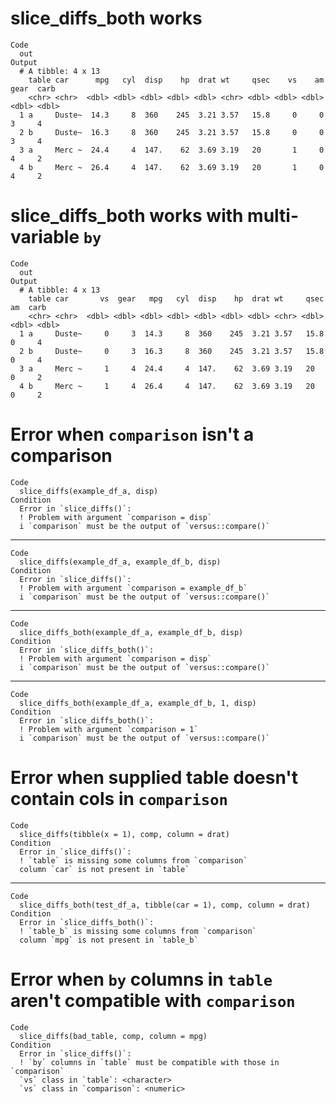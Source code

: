 # slice_diffs_both works

    Code
      out
    Output
      # A tibble: 4 x 13
        table car      mpg   cyl  disp    hp  drat wt     qsec    vs    am  gear  carb
        <chr> <chr>  <dbl> <dbl> <dbl> <dbl> <dbl> <chr> <dbl> <dbl> <dbl> <dbl> <dbl>
      1 a     Duste~  14.3     8  360    245  3.21 3.57   15.8     0     0     3     4
      2 b     Duste~  16.3     8  360    245  3.21 3.57   15.8     0     0     3     4
      3 a     Merc ~  24.4     4  147.    62  3.69 3.19   20       1     0     4     2
      4 b     Merc ~  26.4     4  147.    62  3.69 3.19   20       1     0     4     2

# slice_diffs_both works with multi-variable `by`

    Code
      out
    Output
      # A tibble: 4 x 13
        table car       vs  gear   mpg   cyl  disp    hp  drat wt     qsec    am  carb
        <chr> <chr>  <dbl> <dbl> <dbl> <dbl> <dbl> <dbl> <dbl> <chr> <dbl> <dbl> <dbl>
      1 a     Duste~     0     3  14.3     8  360    245  3.21 3.57   15.8     0     4
      2 b     Duste~     0     3  16.3     8  360    245  3.21 3.57   15.8     0     4
      3 a     Merc ~     1     4  24.4     4  147.    62  3.69 3.19   20       0     2
      4 b     Merc ~     1     4  26.4     4  147.    62  3.69 3.19   20       0     2

# Error when `comparison` isn't a comparison

    Code
      slice_diffs(example_df_a, disp)
    Condition
      Error in `slice_diffs()`:
      ! Problem with argument `comparison = disp`
      i `comparison` must be the output of `versus::compare()`

---

    Code
      slice_diffs(example_df_a, example_df_b, disp)
    Condition
      Error in `slice_diffs()`:
      ! Problem with argument `comparison = example_df_b`
      i `comparison` must be the output of `versus::compare()`

---

    Code
      slice_diffs_both(example_df_a, example_df_b, disp)
    Condition
      Error in `slice_diffs_both()`:
      ! Problem with argument `comparison = disp`
      i `comparison` must be the output of `versus::compare()`

---

    Code
      slice_diffs_both(example_df_a, example_df_b, 1, disp)
    Condition
      Error in `slice_diffs_both()`:
      ! Problem with argument `comparison = 1`
      i `comparison` must be the output of `versus::compare()`

# Error when supplied table doesn't contain cols in `comparison`

    Code
      slice_diffs(tibble(x = 1), comp, column = drat)
    Condition
      Error in `slice_diffs()`:
      ! `table` is missing some columns from `comparison`
      column `car` is not present in `table`

---

    Code
      slice_diffs_both(test_df_a, tibble(car = 1), comp, column = drat)
    Condition
      Error in `slice_diffs_both()`:
      ! `table_b` is missing some columns from `comparison`
      column `mpg` is not present in `table_b`

# Error when `by` columns in `table` aren't compatible with `comparison`

    Code
      slice_diffs(bad_table, comp, column = mpg)
    Condition
      Error in `slice_diffs()`:
      ! `by` columns in `table` must be compatible with those in `comparison`
      `vs` class in `table`: <character>
      `vs` class in `comparison`: <numeric>

